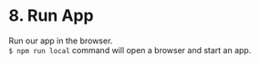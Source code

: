 # 8. Run App



Run our app in the browser.  
`$ npm run local` command will open a browser and start an app.

